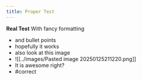 ```yaml
---
title: Proper Test
---
```

**Real Test**
With fancy formatting
- and bullet points
- hopefully it works
- also look at this image
- ![[../images/Pasted image 20250125211220.png]]
- It is awesome right?
- #correct